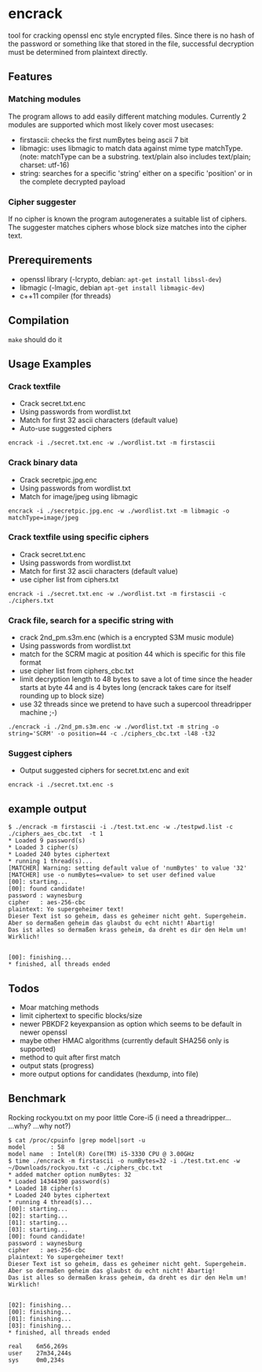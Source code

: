# encrack
tool for cracking openssl enc style encrypted files. Since there is no hash of the password or something like that stored in the file, successful decryption must be determined from plaintext directly.

## Features
### Matching modules
The program allows to add easily different matching modules. Currently 2 modules are supported which most likely cover most usecases:
* firstascii: checks the first numBytes being ascii 7 bit
* libmagic:	uses libmagic to match data against mime type matchType.
	(note: matchType can be a substring. text/plain also includes text/plain; charset: utf-16)
* string: searches for a specific 'string' either on a specific 'position' or in the complete decrypted payload
### Cipher suggester
If no cipher is known the program autogenerates a suitable list of ciphers. The suggester matches ciphers whose block size matches into the cipher text.

## Prerequirements
* openssl library (-lcrypto, debian: `apt-get install libssl-dev`)
* libmagic (-lmagic, debian `apt-get install libmagic-dev`)
* c++11 compiler (for threads)

## Compilation
`make` should do it

## Usage Examples
### Crack textfile
* Crack secret.txt.enc 
* Using passwords from wordlist.txt
* Match for first 32 ascii characters (default value)
* Auto-use suggested ciphers
```
encrack -i ./secret.txt.enc -w ./wordlist.txt -m firstascii 
```
### Crack binary data
* Crack secretpic.jpg.enc 
* Using passwords from wordlist.txt
* Match for image/jpeg using libmagic
```
encrack -i ./secretpic.jpg.enc -w ./wordlist.txt -m libmagic -o matchType=image/jpeg 
```
### Crack textfile using specific ciphers
* Crack secret.txt.enc 
* Using passwords from wordlist.txt
* Match for first 32 ascii characters (default value)
* use cipher list from ciphers.txt
```
encrack -i ./secret.txt.enc -w ./wordlist.txt -m firstascii -c ./ciphers.txt
```
### Crack file, search for a specific string with
* crack 2nd_pm.s3m.enc (which is a encrypted S3M music module)
* Using passwords from wordlist.txt
* match for the SCRM magic at position 44 which is specific for this file format
* use cipher list from ciphers_cbc.txt
* limit decryption length to 48 bytes to save a lot of time since the header starts at byte 44 and is 4 bytes long (encrack takes care for itself rounding up to block size)
* use 32 threads since we pretend to have such a supercool threadripper machine ;-)
```
./encrack -i ./2nd_pm.s3m.enc -w ./wordlist.txt -m string -o string='SCRM' -o position=44 -c ./ciphers_cbc.txt -l48 -t32
```


### Suggest ciphers
* Output suggested ciphers for secret.txt.enc and exit
```
encrack -i ./secret.txt.enc -s
```

## example output
```
$ ./encrack -m firstascii -i ./test.txt.enc -w ./testpwd.list -c ./ciphers_aes_cbc.txt  -t 1
* Loaded 9 password(s)
* Loaded 3 cipher(s)
* Loaded 240 bytes ciphertext
* running 1 thread(s)...
[MATCHER] Warning: setting default value of 'numBytes' to value '32'
[MATCHER] use -o numBytes=<value> to set user defined value
[00]: starting...
[00]: found candidate!
password : waynesburg
cipher   : aes-256-cbc
plaintext: Yo supergeheimer text!
Dieser Text ist so geheim, dass es geheimer nicht geht. Supergeheim. 
Aber so dermaßen geheim das glaubst du echt nicht! Abartig! 
Das ist alles so dermaßen krass geheim, da dreht es dir den Helm um!
Wirklich!


[00]: finishing...
* finished, all threads ended
```

## Todos
* Moar matching methods
* limit ciphertext to specific blocks/size
* newer PBKDF2 keyexpansion as option which seems to be default in newer openssl
* maybe other HMAC algorithms (currently default SHA256 only is supported)
* method to quit after first match
* output stats (progress)
* more output options for candidates (hexdump, into file)

## Benchmark
Rocking rockyou.txt on my poor little Core-i5 (i need a threadripper... ...why? ...why not?)
```
$ cat /proc/cpuinfo |grep model|sort -u
model		: 58
model name	: Intel(R) Core(TM) i5-3330 CPU @ 3.00GHz
$ time ./encrack -m firstascii -o numBytes=32 -i ./test.txt.enc -w ~/Downloads/rockyou.txt -c ./ciphers_cbc.txt 
* added matcher option numBytes: 32
* Loaded 14344390 password(s)
* Loaded 18 cipher(s)
* Loaded 240 bytes ciphertext
* running 4 thread(s)...
[00]: starting...
[02]: starting...
[01]: starting...
[03]: starting...
[00]: found candidate!
password : waynesburg
cipher   : aes-256-cbc
plaintext: Yo supergeheimer text!
Dieser Text ist so geheim, dass es geheimer nicht geht. Supergeheim. 
Aber so dermaßen geheim das glaubst du echt nicht! Abartig! 
Das ist alles so dermaßen krass geheim, da dreht es dir den Helm um!
Wirklich!


[02]: finishing...
[00]: finishing...
[01]: finishing...
[03]: finishing...
* finished, all threads ended

real	6m56,269s
user	27m34,244s
sys		0m0,234s
```
